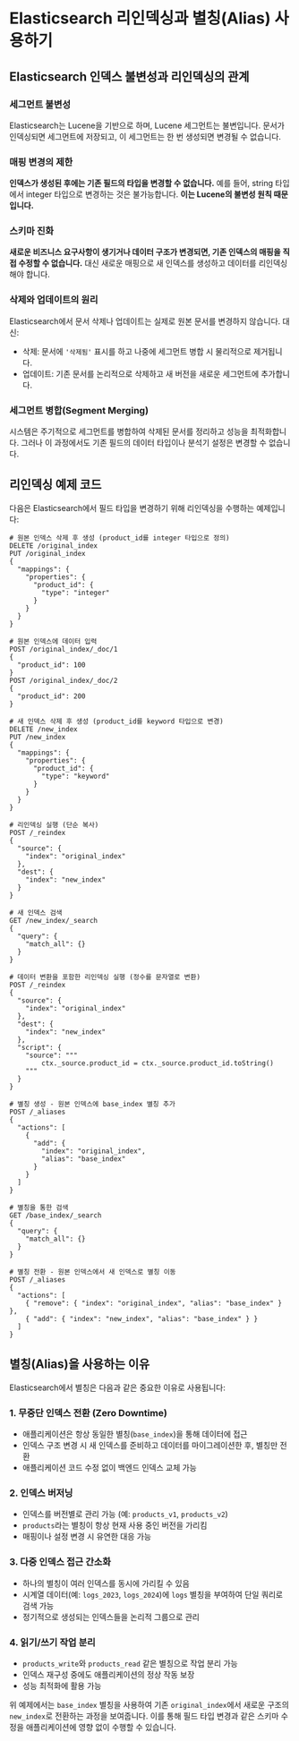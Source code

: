 # Elasticsearch 리인덱싱과 별칭(Alias) 사용하기

## Elasticsearch 인덱스 불변성과 리인덱싱의 관계
### 세그먼트 불변성
Elasticsearch는 Lucene을 기반으로 하며, Lucene 세그먼트는 불변입니다. 문서가 인덱싱되면 세그먼트에 저장되고, 이 세그먼트는 한 번 생성되면 변경될 수 없습니다.
### 매핑 변경의 제한
**인덱스가 생성된 후에는 기존 필드의 타입을 변경할 수 없습니다.** 예를 들어, string 타입에서 integer 타입으로 변경하는 것은 불가능합니다. **이는 Lucene의 불변성 원칙 때문입니다.**
### 스키마 진화
**새로운 비즈니스 요구사항이 생기거나 데이터 구조가 변경되면, 기존 인덱스의 매핑을 직접 수정할 수 없습니다.** 대신 새로운 매핑으로 새 인덱스를 생성하고 데이터를 리인덱싱해야 합니다.
### 삭제와 업데이트의 원리
Elasticsearch에서 문서 삭제나 업데이트는 실제로 원본 문서를 변경하지 않습니다. 대신:

- 삭제: 문서에 `'삭제됨'` 표시를 하고 나중에 세그먼트 병합 시 물리적으로 제거됩니다.
- 업데이트: 기존 문서를 논리적으로 삭제하고 새 버전을 새로운 세그먼트에 추가합니다.

### 세그먼트 병합(Segment Merging)
시스템은 주기적으로 세그먼트를 병합하여 삭제된 문서를 정리하고 성능을 최적화합니다. 그러나 이 과정에서도 기존 필드의 데이터 타입이나 분석기 설정은 변경할 수 없습니다.

## 리인덱싱 예제 코드

다음은 Elasticsearch에서 필드 타입을 변경하기 위해 리인덱싱을 수행하는 예제입니다:

```
# 원본 인덱스 삭제 후 생성 (product_id를 integer 타입으로 정의)
DELETE /original_index
PUT /original_index
{
  "mappings": {
    "properties": {
      "product_id": {
        "type": "integer"
      }
    }
  }
}

# 원본 인덱스에 데이터 입력
POST /original_index/_doc/1
{
  "product_id": 100
}
POST /original_index/_doc/2
{
  "product_id": 200
}

# 새 인덱스 삭제 후 생성 (product_id를 keyword 타입으로 변경)
DELETE /new_index
PUT /new_index
{
  "mappings": {
    "properties": {
      "product_id": {
        "type": "keyword"
      }
    }
  }
}

# 리인덱싱 실행 (단순 복사)
POST /_reindex
{
  "source": {
    "index": "original_index"
  },
  "dest": {
    "index": "new_index"
  }
}

# 새 인덱스 검색
GET /new_index/_search
{
  "query": {
    "match_all": {}
  }
}

# 데이터 변환을 포함한 리인덱싱 실행 (정수를 문자열로 변환)
POST /_reindex
{
  "source": {
    "index": "original_index"
  },
  "dest": {
    "index": "new_index"
  },
  "script": {
    "source": """
        ctx._source.product_id = ctx._source.product_id.toString()
    """
  }
}

# 별칭 생성 - 원본 인덱스에 base_index 별칭 추가
POST /_aliases
{
  "actions": [
    {
      "add": {
        "index": "original_index",
        "alias": "base_index"
      }
    }
  ]
}

# 별칭을 통한 검색
GET /base_index/_search
{
  "query": {
    "match_all": {}
  }
}

# 별칭 전환 - 원본 인덱스에서 새 인덱스로 별칭 이동
POST /_aliases
{
  "actions": [
    { "remove": { "index": "original_index", "alias": "base_index" } },
    { "add": { "index": "new_index", "alias": "base_index" } }
  ]
}
```

## 별칭(Alias)을 사용하는 이유

Elasticsearch에서 별칭은 다음과 같은 중요한 이유로 사용됩니다:

### 1. 무중단 인덱스 전환 (Zero Downtime)
- 애플리케이션은 항상 동일한 별칭(`base_index`)을 통해 데이터에 접근
- 인덱스 구조 변경 시 새 인덱스를 준비하고 데이터를 마이그레이션한 후, 별칭만 전환
- 애플리케이션 코드 수정 없이 백엔드 인덱스 교체 가능

### 2. 인덱스 버저닝
- 인덱스를 버전별로 관리 가능 (예: `products_v1`, `products_v2`)
- `products`라는 별칭이 항상 현재 사용 중인 버전을 가리킴
- 매핑이나 설정 변경 시 유연한 대응 가능

### 3. 다중 인덱스 접근 간소화
- 하나의 별칭이 여러 인덱스를 동시에 가리킬 수 있음
- 시계열 데이터(예: `logs_2023`, `logs_2024`)에 `logs` 별칭을 부여하여 단일 쿼리로 검색 가능
- 정기적으로 생성되는 인덱스들을 논리적 그룹으로 관리

### 4. 읽기/쓰기 작업 분리
- `products_write`와 `products_read` 같은 별칭으로 작업 분리 가능
- 인덱스 재구성 중에도 애플리케이션의 정상 작동 보장
- 성능 최적화에 활용 가능

위 예제에서는 `base_index` 별칭을 사용하여 기존 `original_index`에서 새로운 구조의 `new_index`로 전환하는 과정을 보여줍니다. 이를 통해 필드 타입 변경과 같은 스키마 수정을 애플리케이션에 영향 없이 수행할 수 있습니다.

